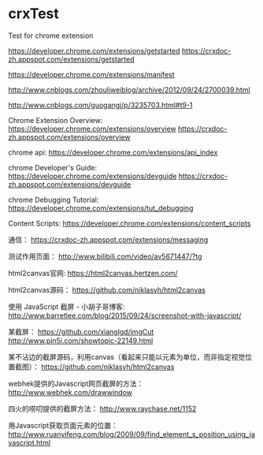 # crxTest
Test for chrome extension

https://developer.chrome.com/extensions/getstarted
https://crxdoc-zh.appspot.com/extensions/getstarted

https://developer.chrome.com/extensions/manifest

http://www.cnblogs.com/zhouliweiblog/archive/2012/09/24/2700039.html

http://www.cnblogs.com/guogangj/p/3235703.html#t9-1

Chrome Extension Overview:
https://developer.chrome.com/extensions/overview
https://crxdoc-zh.appspot.com/extensions/overview

chrome api:
https://developer.chrome.com/extensions/api_index

chrome Developer's Guide:
https://developer.chrome.com/extensions/devguide
https://crxdoc-zh.appspot.com/extensions/devguide

chrome Debugging Tutorial:
https://developer.chrome.com/extensions/tut_debugging

Content Scripts:
https://developer.chrome.com/extensions/content_scripts

通信：
https://crxdoc-zh.appspot.com/extensions/messaging

测试作用页面：
http://www.bilibili.com/video/av5671447/?tg


html2canvas官网:
https://html2canvas.hertzen.com/

html2canvas源码：
https://github.com/niklasvh/html2canvas

使用 JavaScript 截屏 - 小胡子哥博客:
http://www.barretlee.com/blog/2015/09/24/screenshot-with-javascript/

某截屏：
https://github.com/xianglgd/imgCut
http://www.pin5i.com/showtopic-22149.html

某不沾边的截屏源码，利用canvas（看起来只能以元素为单位，而非指定视觉位置截图）：
https://github.com/niklasvh/html2canvas

webhek提供的Javascript网页截屏的方法：
http://www.webhek.com/drawwindow

四火的唠叨提供的截屏方法：
http://www.raychase.net/1152


用Javascript获取页面元素的位置：
http://www.ruanyifeng.com/blog/2009/09/find_element_s_position_using_javascript.html


